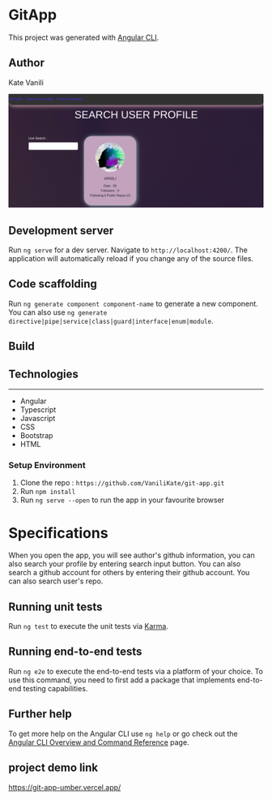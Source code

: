 # GitApp

This project was generated with [Angular CLI](https://github.com/angular/angular-cli).

## Author

Kate Vanili

![alt text](src/assets/homepage.png)

## Development server

Run `ng serve` for a dev server. Navigate to `http://localhost:4200/`. The application will automatically reload if you change any of the source files.

## Code scaffolding

Run `ng generate component component-name` to generate a new component. You can also use `ng generate directive|pipe|service|class|guard|interface|enum|module`.

## Build

## Technologies

---

- Angular
- Typescript
- Javascript
- CSS
- Bootstrap
- HTML

### Setup Environment

1. Clone the repo : `https://github.com/VaniliKate/git-app.git`
2. Run `npm install`
3. Run `ng serve --open` to run the app in your favourite browser

# Specifications

When you open the app, you will see author's github information, you can also search your profile by entering search input button. You can also search a github account for others by entering their github account.
You can also search user's repo.

## Running unit tests

Run `ng test` to execute the unit tests via [Karma](https://karma-runner.github.io).

## Running end-to-end tests

Run `ng e2e` to execute the end-to-end tests via a platform of your choice. To use this command, you need to first add a package that implements end-to-end testing capabilities.

## Further help

To get more help on the Angular CLI use `ng help` or go check out the [Angular CLI Overview and Command Reference](https://angular.io/cli) page.

## project demo link

https://git-app-umber.vercel.app/
